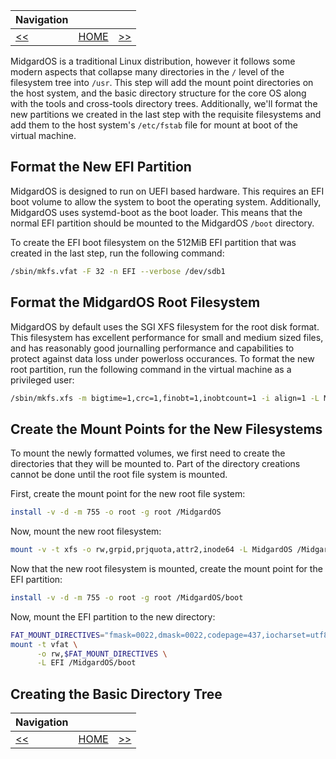 | Navigation |||
| --- | --- | ---: |
| [<<](./CreatePartition.md) | [HOME](./README.md) | [>>](./FormatAndMount.md) |

MidgardOS is a traditional Linux distribution, however it follows some modern aspects that collapse many directories in the `/` level of the filesystem tree into `/usr`. This step will add the mount point directories on the host system, and the basic directory structure for the core OS along with the tools and cross-tools directory trees. Additionally, we'll format the new partitions we created in the last step with the requisite filesystems and add them to the host system's `/etc/fstab` file for mount at boot of the virtual machine.

## Format the New EFI Partition

MidgardOS is designed to run on UEFI based hardware. This requires an EFI boot volume to allow the system to boot the operating system. Additionally, MidgardOS uses systemd-boot as the boot loader. This means that the normal EFI partition should be mounted to the MidgardOS `/boot` directory.

To create the EFI boot filesystem on the 512MiB EFI partition that was created in the last step, run the following command:

```sh
/sbin/mkfs.vfat -F 32 -n EFI --verbose /dev/sdb1
```

## Format the MidgardOS Root Filesystem

MidgardOS by default uses the SGI XFS filesystem for the root disk format. This filesystem has excellent performance for small and medium sized files, and has reasonably good journalling performance and capabilities to protect against data loss under powerloss occurances. To format the new root partition, run the following command in the virtual machine as a privileged user:

```bash
/sbin/mkfs.xfs -m bigtime=1,crc=1,finobt=1,inobtcount=1 -i align=1 -L MidgardOS /dev/sdb2
```

## Create the Mount Points for the New Filesystems

To mount the newly formatted volumes, we first need to create the directories that they will be mounted to. Part of the directory creations cannot be done until the root file system is mounted.

First, create the mount point for the new root file system:

```bash
install -v -d -m 755 -o root -g root /MidgardOS
```

Now, mount the new root filesystem:

```bash
mount -v -t xfs -o rw,grpid,prjquota,attr2,inode64 -L MidgardOS /MidgardOS
```

Now that the new root filesystem is mounted, create the mount point for the EFI partition:

```bash
install -v -d -m 755 -o root -g root /MidgardOS/boot
```

Now, mount the EFI partition to the new directory:

```bash
FAT_MOUNT_DIRECTIVES="fmask=0022,dmask=0022,codepage=437,iocharset=utf8,discard,showexec,sys_immutable,rodir,shortname=mixed"
mount -t vfat \
      -o rw,$FAT_MOUNT_DIRECTIVES \
      -L EFI /MidgardOS/boot
```

## Creating the Basic Directory Tree



| Navigation |||
| --- | --- | ---: |
| [<<](./CreatePartition.md) | [HOME](./README.md) | [>>](./FormatAndMount.md) |